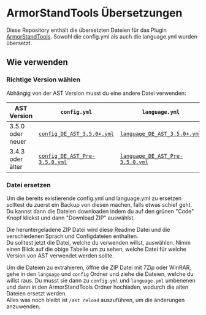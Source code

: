 [plugin]: https://www.spigotmc.org/resources/2237/

[config_new]: https://github.com/Andre601/ArmorStand-Tools/blob/master/config/config_DE_AST_3.5.0+.yml
[language_new]: https://github.com/Andre601/ArmorStand-Tools/blob/master/language/language_DE_AST_3.5.0+.yml

[config_old]: https://github.com/Andre601/ArmorStand-Tools/blob/master/config/config_DE_AST_Pre-3.5.0.yml
[language_old]: https://github.com/Andre601/ArmorStand-Tools/blob/master/language/language_DE_AST_Pre-3.5.0.yml

# ArmorStandTools Übersetzungen
Diese Repository enthält die übersetzten Dateien für das Plugin [ArmorStandTools][plugin]. Sowohl die config.yml als auch die language.yml wurden übersetzt.

## Wie verwenden

### Richtige Version wählen
Abhängig von der AST Version musst du eine andere Datei verwenden:

| AST Version      | `config.yml`                                | `language.yml`                                  |
| ---------------- | ------------------------------------------- | ----------------------------------------------- |
| 3.5.0 oder neuer | [`config_DE_AST_3.5.0+.yml`][config_new]    | [`language_DE_AST_3.5.0+.yml`][language_new]    |
| 3.4.3 oder älter | [`config_DE_AST_Pre-3.5.0.yml`][config_old] | [`language_DE_AST_Pre-3.5.0.yml`][language_old] |

### Datei ersetzen
Um die bereits existierende config.yml und language.yml zu ersetzen solltest du zuerst ein Backup von diesen machen, falls etwas schief geht.  
Du kannst dann die Dateien downloaden indem du auf den grünen "Code" Knopf klickst und dann "Download ZIP" auswählst.

Die heruntergeladene ZIP Datei wird diese Readme Datei und die verschiedenen Sprach und Configdateien enthalten.  
Du solltest jetzt die Datei, welche du verwenden willst, auswählen. Nimm einen Blick auf die obige Tabelle um zu sehen, welche Datei für welche Version von AST verwendet werden sollte.

Um die Dateien zu extrahieren, öffne die ZIP Datei mit 7Zip oder WinRAR, gehe in den `language` und `config` Ordner und ziehe die Dateien, welche du willst raus. Du musst sie dann zu `config.yml` und `language.yml` umbenenen und dann in den ArmorStandTools Ordner hochladen, wodurch die alten Dateien ersetzt werden.  
Alles was noch bleibt ist `/ast reload` auszuführen, um die änderungen anzuwenden.
